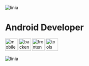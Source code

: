 ![linia](https://www.gify.net/data/media/562/linia-ruchomy-obrazek-0184.gif)
# Android Developer
<p align="left">
  <!-- Mobile -->
  <img src="https://skillicons.dev/icons?i=kotlin,androidstudio,swift" height="40" alt="mobile"/>
  <!-- Backend -->
  <img src="https://skillicons.dev/icons?i=nodejs,express,ktor,mysql,php" height="40" alt="backend"/>
  <!-- Frontend -->
  <img src="https://skillicons.dev/icons?i=html,css,js,ts,react" height="40" alt="frontend"/>
  <!-- Tools -->
  <img src="https://skillicons.dev/icons?i=git,github,figma,vscode,idea" height="40" alt="tools"/>
</p>


![linia](https://www.gify.net/data/media/562/linia-ruchomy-obrazek-0184.gif)


